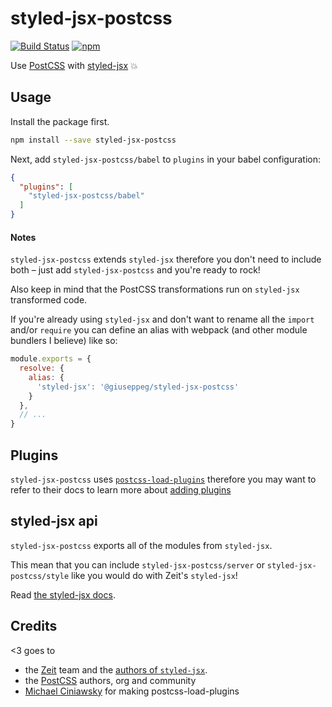 # styled-jsx-postcss

[![Build Status](https://travis-ci.org/giuseppeg/styled-jsx-postcss.svg?branch=master)](https://travis-ci.org/giuseppeg/styled-jsx-postcss)
[![npm](https://img.shields.io/npm/v/styled-jsx-postcss.svg)](https://www.npmjs.com/package/styled-jsx-postcss)

Use [PostCSS](https://github.com/postcss/postcss) with [styled-jsx](https://github.com/zeit/styled-jsx) 💥

## Usage

Install the package first.

```bash
npm install --save styled-jsx-postcss
```

Next, add `styled-jsx-postcss/babel` to `plugins` in your babel configuration:

```json
{
  "plugins": [
    "styled-jsx-postcss/babel"
  ]
}
```

#### Notes

`styled-jsx-postcss` extends `styled-jsx` therefore you don't need to include both – just add `styled-jsx-postcss` and you're ready to rock!

Also keep in mind that the PostCSS transformations run on `styled-jsx` transformed code.

If you're already using `styled-jsx` and don't want to rename all the `import` and/or `require` you can define an alias with webpack (and other module bundlers I believe) like so:

```js
module.exports = {
  resolve: {
    alias: {
      'styled-jsx': '@giuseppeg/styled-jsx-postcss'
    }
  },
  // ...
}
```

## Plugins

`styled-jsx-postcss` uses [`postcss-load-plugins`](https://www.npmjs.com/package/postcss-load-plugins) therefore you may want to refer to their docs to learn more about [adding plugins](https://www.npmjs.com/package/postcss-load-plugins#packagejson)

## styled-jsx api

`styled-jsx-postcss` exports all of the modules from `styled-jsx`.

This mean that you can include `styled-jsx-postcss/server` or `styled-jsx-postcss/style` like you would do with Zeit's `styled-jsx`!

Read [the styled-jsx docs](https://github.com/zeit/styled-jsx#readme).

## Credits

<3 goes to

* the [Zeit](https://zeit.co) team and the [authors of `styled-jsx`](https://github.com/zeit/styled-jsx/#authors).
* the [PostCSS](https://github.com/postcss/postcss) authors, org and community
* [Michael Ciniawsky](https://github.com/michael-ciniawsky) for making postcss-load-plugins
